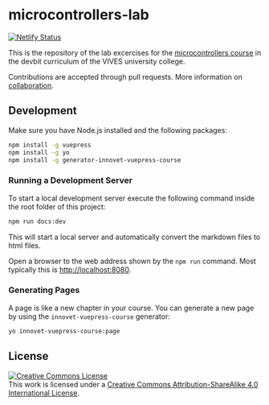 # microcontrollers-lab

[![Netlify Status](https://api.netlify.com/api/v1/badges/6355b9c8-8fca-464b-91e2-020c3a14b75a/deploy-status)](https://app.netlify.com/sites/lab-microcontrollers/deploys)

This is the repository of the lab excercises for the [microcontrollers course](https://github.com/pcordemans/devbit-microcontrollers) in the devbit curriculum of the VIVES university college.

Contributions are accepted through pull requests. More information on [collaboration](https://devbit-git-course.netlify.com/collaborating/#forking-and-pull-requests).

## Development

Make sure you have Node.js installed and the following packages:

```bash
npm install -g vuepress
npm install -g yo
npm install -g generator-innovet-vuepress-course
```

### Running a Development Server

To start a local development server execute the following command inside the root folder of this project:

```bash
npm run docs:dev
```

This will start a local server and automatically convert the markdown files to html files.

Open a browser to the web address shown by the `npm run` command. Most typically this is [http://localhost:8080](http://localhost:8080).

### Generating Pages

A page is like a new chapter in your course. You can generate a new page by using the `innovet-vuepress-course` generator:

```bash
yo innovet-vuepress-course:page
```

## License

<a rel="license" href="http://creativecommons.org/licenses/by-sa/4.0/"><img alt="Creative Commons License" style="border-width:0" src="https://i.creativecommons.org/l/by-sa/4.0/88x31.png" /></a><br />This work is licensed under a <a rel="license" href="http://creativecommons.org/licenses/by-sa/4.0/">Creative Commons Attribution-ShareAlike 4.0 International License</a>.

